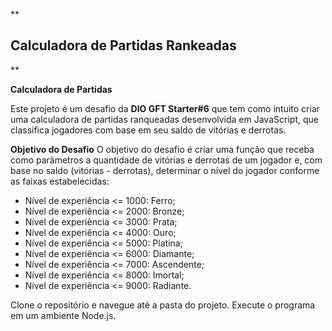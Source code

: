 **

## Calculadora de Partidas Rankeadas

**

**Calculadora de Partidas**

Este projeto é um desafio da **DIO GFT Starter#6** que tem como intuito criar uma calculadora de partidas ranqueadas desenvolvida em JavaScript, que classifica jogadores com base em seu saldo de vitórias e derrotas. 

**Objetivo do Desafio**
O objetivo do desafio é criar uma função que receba como parâmetros a quantidade de vitórias e derrotas de um jogador e, com base no saldo (vitórias - derrotas), determinar o nível do jogador conforme as faixas estabelecidas:

 - Nível de experiência <= 1000: Ferro; 
 - Nível de experiência <= 2000: Bronze; 
 - Nível de experiência <= 3000: Prata; 
 - Nível de experiência <= 4000: Ouro; 
 - Nível de experiência <= 5000: Platina; 
 - Nível de experiência <= 6000: Diamante; 
 - Nível de experiência <= 7000: Ascendente; 
 - Nível de experiência <= 8000: Imortal; 
 - Nível de experiência <= 9000: Radiante.


Clone o repositório e navegue até a pasta do projeto.
Execute o programa em um ambiente Node.js.

